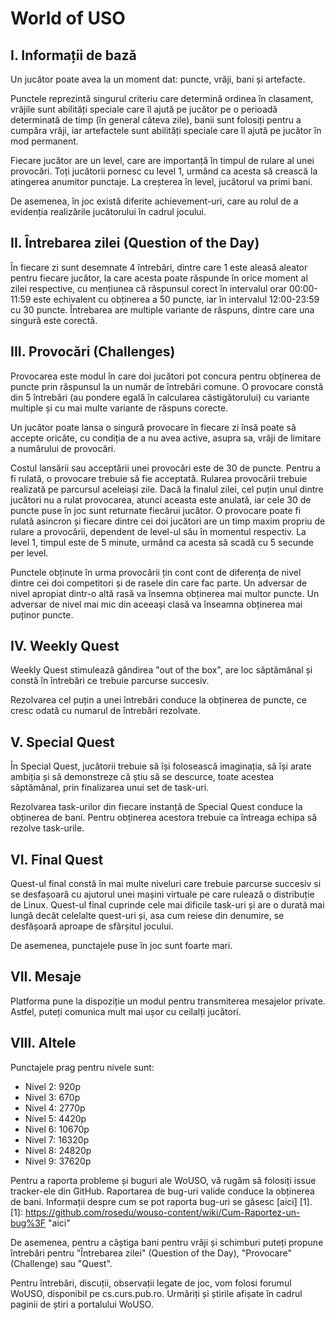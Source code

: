 World of USO
============

I. Informații de bază
---------------------

Un jucător poate avea la un moment dat: puncte, vrăji, bani și artefacte.

Punctele reprezintă singurul criteriu care determină ordinea în clasament, vrăjile sunt abilități speciale care îl ajută pe jucător pe o perioadă determinată de timp (în general câteva zile),  banii sunt folosiți pentru a cumpăra vrăji, iar artefactele sunt abilități speciale care îl ajută pe jucător în mod permanent.

Fiecare jucător are un level, care are importanță în timpul de rulare al unei provocări. Toți jucătorii pornesc cu level 1, urmând ca acesta să crească la atingerea anumitor punctaje. La creșterea în level, jucătorul va primi bani.

De asemenea, în joc există diferite achievement-uri, care au rolul de a  evidenția realizările jucătorului în cadrul jocului.

II. Întrebarea zilei (Question of the Day)
------------------------------------------

În fiecare zi sunt desemnate 4 întrebări, dintre care 1 este aleasă aleator pentru fiecare jucător, la care acesta poate răspunde în orice moment al zilei respective, cu mențiunea că răspunsul corect în intervalul orar 00:00-11:59 este echivalent cu obținerea a 50 puncte, iar în intervalul 12:00-23:59 cu 30 puncte. Întrebarea are multiple variante de răspuns, dintre care una singură este corectă.

III. Provocări (Challenges)
---------------------------

Provocarea este modul în care doi jucători pot concura pentru obținerea de puncte prin răspunsul la un număr de întrebări comune. O provocare constă din 5 întrebări (au pondere egală în calcularea câstigătorului) cu variante multiple și cu mai multe variante de răspuns corecte.

Un jucător poate lansa o singură provocare în fiecare zi însă poate să accepte oricâte, cu condiția de a nu avea active, asupra sa, vrăji de limitare a numărului de provocări.

Costul lansării sau acceptării unei provocări este de 30 de puncte. Pentru a fi rulată, o provocare trebuie să fie acceptată. Rularea provocării trebuie realizată pe parcursul aceleiași zile. Dacă la finalul zilei, cel puțin unul dintre jucători nu a rulat provocarea, atunci aceasta este anulată, iar cele 30 de puncte puse în joc sunt returnate fiecărui jucător. O provocare poate fi rulată asincron și fiecare dintre cei doi jucători are un timp maxim propriu de rulare a provocării, dependent de level-ul său în momentul respectiv. La level 1, timpul este de 5 minute, urmând ca acesta să scadă cu 5 secunde per level.

Punctele obținute în urma provocării țin cont cont de diferența de nivel dintre cei doi competitori și de rasele din care fac parte. Un adversar de nivel apropiat dintr-o altă rasă va însemna obținerea mai multor puncte. Un adversar de nivel mai mic din aceeași clasă va înseamna obținerea mai puținor puncte.

IV. Weekly Quest
----------------

Weekly Quest stimulează gândirea "out of the box", are loc săptămânal și constă în întrebări ce trebuie parcurse succesiv.

Rezolvarea cel puțin a unei întrebări conduce la obținerea de puncte, ce cresc odată cu numarul de întrebări rezolvate.

V. Special Quest
----------------

În Special Quest, jucătorii trebuie să își folosească imaginația, să își arate ambiția și să demonstreze că știu să se descurce, toate acestea săptămânal, prin finalizarea unui set de  task-uri.

Rezolvarea task-urilor din fiecare instanță de Special Quest conduce la obținerea de bani. Pentru obținerea acestora trebuie ca întreaga echipa să rezolve task-urile.

VI. Final Quest
---------------

Quest-ul final constă în mai multe niveluri care trebuie parcurse succesiv si se desfașoară cu ajutorul unei mașini virtuale pe care rulează o distribuție de Linux. Quest-ul final cuprinde cele mai dificile task-uri și are o durată mai lungă decât celelalte quest-uri și, asa cum reiese din denumire, se desfășoară aproape de sfârșitul jocului.

De asemenea, punctajele puse în joc sunt foarte mari.

VII. Mesaje
-----------

Platforma pune la dispoziție un modul pentru transmiterea mesajelor private. Astfel, puteți comunica mult mai ușor cu ceilalți jucători.

VIII. Altele
------------

Punctajele prag pentru nivele sunt:
* Nivel 2: 920p
* Nivel 3: 670p
* Nivel 4: 2770p
* Nivel 5: 4420p
* Nivel 6: 10670p
* Nivel 7: 16320p
* Nivel 8: 24820p
* Nivel 9: 37620p

Pentru a raporta probleme și buguri ale WoUSO, vă rugăm să folosiți issue tracker-ele din GitHub. Raportarea de bug-uri valide conduce la obținerea de bani. Informații despre cum se pot raporta bug-uri se găsesc [aici] [1].
[1]: https://github.com/rosedu/wouso-content/wiki/Cum-Raportez-un-bug%3F "aici"

De asemenea, pentru a câștiga bani pentru vrăji și schimburi puteți propune întrebări pentru "Întrebarea zilei" (Question of the Day), "Provocare" (Challenge) sau "Quest".

Pentru întrebări, discuții, observații legate de joc, vom folosi forumul WoUSO, disponibil pe cs.curs.pub.ro. Urmăriți și știrile afișate în cadrul paginii de știri a portalului WoUSO.

